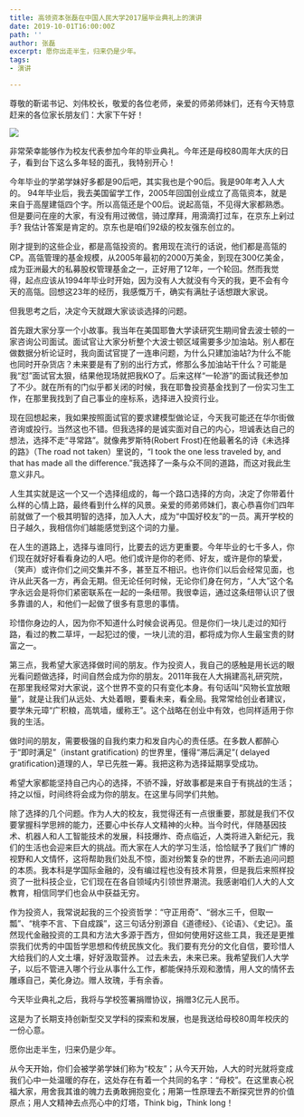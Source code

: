 ```yaml
---
title: 高领资本张磊在中国人民大学2017届毕业典礼上的演讲
date: 2019-10-01T16:00:00Z
path: ''
author: 张磊
excerpt: 愿你出走半生，归来仍是少年。
tags:
- 演讲

---
```

尊敬的靳诺书记、刘伟校长，敬爱的各位老师，亲爱的师弟师妹们，还有今天特意赶来的各位家长朋友们：大家下午好！

![](https://res.cloudinary.com/diqqalzsx/image/upload/v1569988080/content/uploads/UvDC-hmrasqs6672457_co68ea.jpg)

非常荣幸能够作为校友代表参加今年的毕业典礼。今年还是母校80周年大庆的日子，看到台下这么多年轻的面孔，我特别开心！

今年毕业的学弟学妹好多都是90后吧，其实我也是个90后。我是90年考入人大的。 94年毕业后，我去美国留学工作，2005年回国创业成立了高瓴资本，就是来自于高屋建瓴四个字。所以高瓴还是个00后。说起高瓴，不见得大家都熟悉。但是要问在座的大家，有没有用过微信，骑过摩拜，用滴滴打过车，在京东上剁过手? 我估计答案是肯定的。京东也是咱们92级的校友强东创立的。

刚才提到的这些企业，都是高瓴投资的。套用现在流行的话说，他们都是高瓴的CP。高瓴管理的基金规模，从2005年最初的2000万美金，到现在300亿美金，成为亚洲最大的私募股权管理基金之一，正好用了12年，一个轮回。然而我觉得，起点应该从1994年毕业时开始，因为没有人大就没有今天的我，更不会有今天的高瓴。回想这23年的经历，我感慨万千，确实有满肚子话想跟大家说。

但我思考之后，决定今天就跟大家谈谈选择的问题。

首先跟大家分享一个小故事。我当年在美国耶鲁大学读研究生期间曾去波士顿的一家咨询公司面试。面试官让大家分析整个大波士顿区域需要多少加油站。别人都在做数据分析论证时，我向面试官提了一连串问题，为什么只建加油站?为什么不能也同时开杂货店？未来要是有了别的出行方式，修那么多加油站干什么？可能是我“怼”面试官太狠，结果他现场就把我KO了。后来这样“一轮游”的面试我还参加了不少。就在所有的门似乎都关闭的时候，我在耶鲁投资基金找到了一份实习生工作，在那里我找到了自己事业的座标系，选择进入投资行业。

现在回想起来，我如果按照面试官的要求建模型做论证，今天我可能还在华尔街做咨询或投行。当然这也不错。但我选择的是诚实面对自己的内心，坦诚表达自己的想法，选择不走“寻常路”。就像弗罗斯特(Robert Frost)在他最著名的诗《未选择的路》（The road not taken）里说的，“I took the one less traveled by, and that has made all the difference.”我选择了一条与众不同的道路，而这对我此生意义非凡。

人生其实就是这一个又一个选择组成的，每一个路口选择的方向，决定了你带着什么样的心情上路，最终看到什么样的风景。亲爱的师弟师妹们，衷心恭喜你们四年前就做了一个极其明智的选择，加入人大，成为“中国好校友”的一员。离开学校的日子越久，我相信你们越能感觉到这个词的力量。

在人生的道路上，选择与谁同行，比要去的远方更重要。今年毕业的七千多人，你们现在就好好看看身边的人吧。他们或许是你的老师、好友，或许是你的挚爱，（笑声）或许你们之间交集并不多，甚至互不相识。也许你们以后会经常见面，也许从此天各一方，再会无期。但无论任何时候，无论你们身在何方，“人大”这个名字永远会是将你们紧密联系在一起的一条纽带。我很幸运，通过这条纽带认识了很多靠谱的人，和他们一起做了很多有意思的事情。

珍惜你身边的人，因为你不知道什么时候会说再见。但是你们一块儿走过的知行路，看过的教二草坪，一起犯过的傻，一块儿流的泪，都将成为你人生最宝贵的财富之一。

第三点，我希望大家选择做时间的朋友。作为投资人，我自己的感触是用长远的眼光看问题做选择，时间自然会成为你的朋友。2011年我在人大捐建高礼研究院，在那里我经常对大家说，这个世界不变的只有变化本身。有句话叫“风物长宜放眼量”，就是让我们从远处、大处着眼，要看未来，看全局。我常常给创业者建议，要学朱元璋“广积粮，高筑墙，缓称王”。这个战略在创业中有效，也同样适用于你我的生活。

做时间的朋友，需要极强的自我约束力和发自内心的责任感。在多数人都醉心于“即时满足”（instant gratification) 的世界里，懂得“滞后满足”( delayed gratification)道理的人，早已先胜一筹。我把这称为选择延期享受成功。

希望大家都能坚持自己内心的选择，不骄不躁，好故事都是来自于有挑战的生活；持之以恒，时间终将会成为你的朋友。在这里与同学们共勉。

除了选择的几个问题。作为人大的校友，我觉得还有一点很重要，那就是我们不仅要掌握科学思辨的能力，还要心中长存人文精神的火种。当今时代，伴随基因技术、机器人和人工智能技术的发展，科技爆炸、奇点临近，人类将进入新纪元，我们的生活也会迎来巨大的挑战。而大家在人大的学习生活，恰恰赋予了我们广博的视野和人文情怀，这将帮助我们处乱不惊，面对纷繁复杂的世界，不断去追问问题的本质。我本科是学国际金融的，没有编过程也没有技术背景，但是我后来照样投资了一批科技企业，它们现在在各自领域内引领世界潮流。我感谢咱们人大的人文教育，相信同学们也会从中获益无穷。

作为投资人，我常说起我的三个投资哲学：“守正用奇”、“弱水三千，但取一瓢”、“桃李不言、下自成蹊”，这三句话分别源自《道德经》、《论语》、《史记》。虽然现代金融投资的工具和方法大多源于西方，但如何使用好这些工具，我还是更推崇我们优秀的中国哲学思想和传统民族文化。我们要有充分的文化自信，要珍惜人大给我们的人文土壤，好好汲取营养。 过去未去，未来已来。我希望我们人大学子，以后不管进入哪个行业从事什么工作，都能保持乐观和激情，用人文的情怀去雕琢自己，美化身边。赠人玫瑰，手有余香。

今天毕业典礼之后，我将与学校签署捐赠协议，捐赠3亿元人民币。

这是为了长期支持创新型交叉学科的探索和发展，也是我送给母校80周年校庆的一份心意。

愿你出走半生，归来仍是少年。

从今天开始，你们会被学弟学妹们称为“校友”；从今天开始，人大的时光就将变成我们心中一处温暖的存在，这处存在有着一个共同的名字：“母校”。在这里衷心祝福大家，用舍我其谁的魄力去勇敢拥抱变化；用第一性原理去不断探究世界的价值原点；用人文精神去点亮心中的灯塔，Think big，Think long！​​​